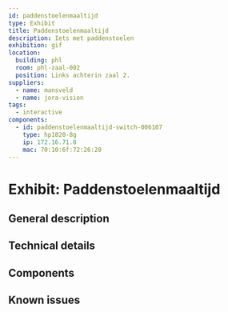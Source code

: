 ```yaml
---
id: paddenstoelenmaaltijd
type: Exhibit
title: Paddenstoelenmaaltijd
description: Iets met paddenstoelen
exhibition: gif
location:
  building: phl
  room: phl-zaal-002
  position: Links achterin zaal 2.
suppliers:
  - name: mansveld
  - name: jora-vision
tags:
  - interactive
components:
  - id: paddenstoelenmaaltijd-switch-006107
    type: hp1820-8g
    ip: 172.16.71.8
    mac: 70:10:6f:72:26:20 
---
```


# Exhibit: Paddenstoelenmaaltijd

## General description

## Technical details

## Components

## Known issues
